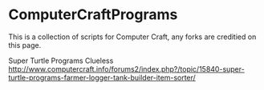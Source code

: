 ComputerCraftPrograms
=====================

This is a collection of scripts for Computer Craft, any forks are creditied on this page. 

Super Turtle Programs
Clueless
http://www.computercraft.info/forums2/index.php?/topic/15840-super-turtle-programs-farmer-logger-tank-builder-item-sorter/

